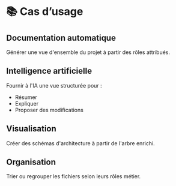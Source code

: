 # 📚 Cas d’usage

## Documentation automatique

Générer une vue d'ensemble du projet à partir des rôles attribués.

## Intelligence artificielle

Fournir à l'IA une vue structurée pour :

- Résumer
- Expliquer
- Proposer des modifications

## Visualisation

Créer des schémas d'architecture à partir de l'arbre enrichi.

## Organisation

Trier ou regrouper les fichiers selon leurs rôles métier.
